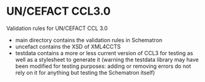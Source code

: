 UN/CEFACT CCL3.0
================

Validation rules for UN/CEFACT CCL 3.0
 
* main directory contains the validation rules in Schematron
* uncefact contains the XSD of XML4CCTS
* testdata contains a more or less current version of CCL3 for testing as well as a stylesheet to generate it
  (warning the testdata library may have been modified for testing purposes: adding or removing errors
  do not rely on it for anything but testing the Schematron itself)